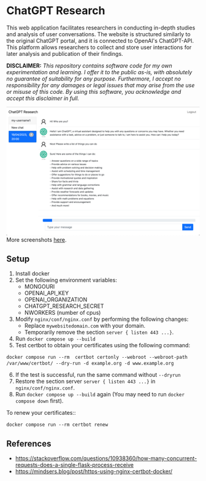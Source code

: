 # ChatGPT Research
This web application facilitates researchers in conducting in-depth studies and analysis of user conversations. The website is structured similarly to the original ChatGPT portal, and it is connected to OpenAI's ChatGPT-API. This platform allows researchers to collect and store user interactions for later analysis and publication of their findings.

**DISCLAIMER:** *This repository contains software code for my own experimentation and learning. I offer it to the public as-is, with absolutely no guarantee of suitability for any purpose. Furthermore, I accept no responsibility for any damages or legal issues that may arise from the use or misuse of this code. By using this software, you acknowledge and accept this disclaimer in full.*

![Screenshot](misc/screenshots/conversation.jpg)
More screenshots [here](misc/screenshots).

## Setup
1. Install docker
2. Set the following environment variables:
    - MONGOURI
    - OPENAI_API_KEY
    - OPENAI_ORGANIZATION
    - CHATGPT_RESEARCH_SECRET
    - NWORKERS (number of cpus)
3. Modify `nginx/conf/nginx.conf` by performing the following changes:
    - Replace `mywebsitedomain.com` with your domain.
    - Temporarily remove the section `server { listen 443 ...}`.
4. Run `docker compose up --build`
5. Test certbot to obtain your certificates using the following command:
```
docker compose run --rm  certbot certonly --webroot --webroot-path /var/www/certbot/ --dry-run -d example.org -d www.example.org
```
6. If the test is successful, run the same command without `--dryrun`
7. Restore the section server `server { listen 443 ...}` in `nginx/conf/nginx.conf`.
8. Run `docker compose up --build` again (You may need to run `docker compose down` first).

To renew your certificates::
```
docker compose run --rm certbot renew
```

## References
- https://stackoverflow.com/questions/10938360/how-many-concurrent-requests-does-a-single-flask-process-receive
- https://mindsers.blog/post/https-using-nginx-certbot-docker/
